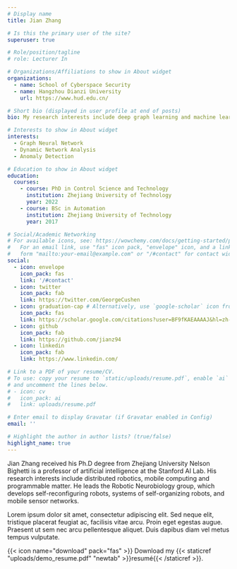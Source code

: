 ```yaml
---
# Display name
title: Jian Zhang

# Is this the primary user of the site?
superuser: true

# Role/position/tagline
# role: Lecturer In

# Organizations/Affiliations to show in About widget
organizations:
  - name: School of Cyberspace Security
  - name: Hangzhou Dianzi University
    url: https://www.hud.edu.cn/

# Short bio (displayed in user profile at end of posts)
bio: My research interests include deep graph learning and machine learning security. 

# Interests to show in About widget
interests:
  - Graph Neural Network
  - Dynamic Network Analysis
  - Anomaly Detection

# Education to show in About widget
education:
  courses:
    - course: PhD in Control Science and Technology
      institution: Zhejiang University of Technology
      year: 2022
    - course: BSc in Automation
      institution: Zhejiang University of Technology
      year: 2017

# Social/Academic Networking
# For available icons, see: https://wowchemy.com/docs/getting-started/page-builder/#icons
#   For an email link, use "fas" icon pack, "envelope" icon, and a link in the
#   form "mailto:your-email@example.com" or "/#contact" for contact widget.
social:
  - icon: envelope
    icon_pack: fas
    link: '/#contact'
  - icon: twitter
    icon_pack: fab
    link: https://twitter.com/GeorgeCushen
  - icon: graduation-cap # Alternatively, use `google-scholar` icon from `ai` icon pack
    icon_pack: fas
    link: https://scholar.google.com/citations?user=BF9fKAEAAAAJ&hl=zh-CN
  - icon: github
    icon_pack: fab
    link: https://github.com/jianz94
  - icon: linkedin
    icon_pack: fab
    link: https://www.linkedin.com/

# Link to a PDF of your resume/CV.
# To use: copy your resume to `static/uploads/resume.pdf`, enable `ai` icons in `params.toml`,
# and uncomment the lines below.
# - icon: cv
#   icon_pack: ai
#   link: uploads/resume.pdf

# Enter email to display Gravatar (if Gravatar enabled in Config)
email: ''

# Highlight the author in author lists? (true/false)
highlight_name: true
---
```

Jian Zhang received his Ph.D degree from Zhejiang University 
Nelson Bighetti is a professor of artificial intelligence at the Stanford AI Lab. His research interests include distributed robotics, mobile computing and programmable matter. He leads the Robotic Neurobiology group, which develops self-reconfiguring robots, systems of self-organizing robots, and mobile sensor networks.

Lorem ipsum dolor sit amet, consectetur adipiscing elit. Sed neque elit, tristique placerat feugiat ac, facilisis vitae arcu. Proin eget egestas augue. Praesent ut sem nec arcu pellentesque aliquet. Duis dapibus diam vel metus tempus vulputate.

{{< icon name="download" pack="fas" >}} Download my {{< staticref "uploads/demo_resume.pdf" "newtab" >}}resumé{{< /staticref >}}.
